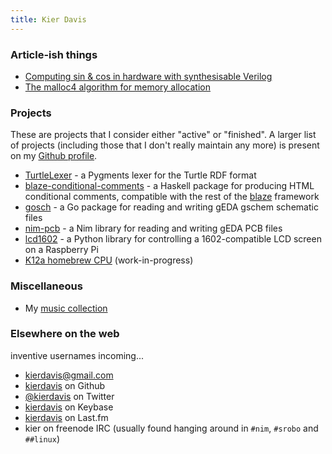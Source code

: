 ```yaml
---
title: Kier Davis
---
```


### Article-ish things

* [Computing sin & cos in hardware with synthesisable Verilog](/cordic.html)
* [The malloc4 algorithm for memory allocation](/malloc4.html)

### Projects

These are projects that I consider either "active" or "finished". A larger list of projects (including those that I don't really maintain any more) is present on my [Github profile][github].

* [TurtleLexer](https://github.com/kierdavis/TurtleLexer) - a Pygments lexer for the Turtle RDF format
* [blaze-conditional-comments](https://github.com/kierdavis/blaze-conditional-comments) - a Haskell package for producing HTML conditional comments, compatible with the rest of the [blaze][blaze] framework
* [gosch](https://github.com/kierdavis/gosch) - a Go package for reading and writing gEDA gschem schematic files
* [nim-pcb](https://github.com/k12a-cpu/nim-pcb) - a Nim library for reading and writing gEDA PCB files
* [lcd1602](https://github.com/kierdavis/lcd1602) - a Python library for controlling a 1602-compatible LCD screen on a Raspberry Pi
* [K12a homebrew CPU](https://github.com/k12a-cpu) (work-in-progress)

[blaze]: https://jaspervdj.be/blaze/

### Miscellaneous

* My [music collection](/music.html)

### Elsewhere on the web

inventive usernames incoming...

* [kierdavis@gmail.com][email]
* [kierdavis][github] on Github
* [\@kierdavis][twitter] on Twitter
* [kierdavis][keybase] on Keybase
* [kierdavis][lastfm] on Last.fm
* kier on freenode IRC (usually found hanging around in `#nim`, `#srobo` and `##linux`)

[email]: mailto:kierdavis@gmail.com
[github]: https://github.com/kierdavis
[twitter]: https://twitter.com/kierdavis
[keybase]: https://keybase.io/kierdavis
[lastfm]: http://www.last.fm/user/kierdavis
